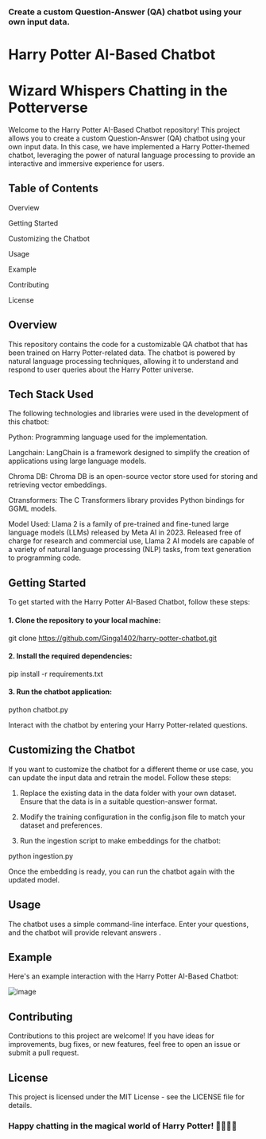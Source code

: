 ### Create a custom Question-Answer (QA) chatbot using your own input data.


# Harry Potter AI-Based Chatbot

# Wizard Whispers Chatting in the Potterverse

Welcome to the Harry Potter AI-Based Chatbot repository! This project allows you to create a custom Question-Answer (QA) chatbot using your own input data. In this case, we have implemented a Harry Potter-themed chatbot, leveraging the power of natural language processing to provide an interactive and immersive experience for users.


## Table of Contents
Overview

Getting Started

Customizing the Chatbot

Usage

Example

Contributing

License




## Overview
This repository contains the code for a customizable QA chatbot that has been trained on Harry Potter-related data. The chatbot is powered by natural language processing techniques, allowing it to understand and respond to user queries about the Harry Potter universe.

## Tech Stack Used
The following technologies and libraries were used in the development of this chatbot:

Python: Programming language used for the implementation.

Langchain: LangChain is a framework designed to simplify the creation of applications using large language models.

Chroma DB: Chroma DB is an open-source vector store used for storing and retrieving vector embeddings.

Ctransformers: The C Transformers library provides Python bindings for GGML models.

Model Used: Llama 2 is a family of pre-trained and fine-tuned large language models (LLMs) released by Meta AI in 2023. Released free of charge for research and commercial use, Llama 2 AI models are capable of a variety of natural language processing (NLP) tasks, from text generation to programming code. 

## Getting Started
To get started with the Harry Potter AI-Based Chatbot, follow these steps:

#### 1. Clone the repository to your local machine:

git clone https://github.com/Ginga1402/harry-potter-chatbot.git

#### 2. Install the required dependencies:

pip install -r requirements.txt

#### 3. Run the chatbot application:
python chatbot.py

Interact with the chatbot by entering your Harry Potter-related questions.

## Customizing the Chatbot
If you want to customize the chatbot for a different theme or use case, you can update the input data and retrain the model. Follow these steps:

1. Replace the existing data in the data folder with your own dataset. Ensure that the data is in a suitable question-answer format.

2. Modify the training configuration in the config.json file to match your dataset and preferences.

3. Run the ingestion script to make embeddings for the chatbot:

python ingestion.py

Once the embedding is ready, you can run the chatbot again with the updated model.

## Usage
The chatbot uses a simple command-line interface. Enter your questions, and the chatbot will provide relevant answers .

## Example
Here's an example interaction with the Harry Potter AI-Based Chatbot:

![image](https://github.com/Ginga1402/Harry-Potter-AI-Chatbot/assets/130181481/79d708a7-e1bc-4968-80b5-947124d5edb5)


## Contributing
Contributions to this project are welcome! If you have ideas for improvements, bug fixes, or new features, feel free to open an issue or submit a pull request.

## License
This project is licensed under the MIT License - see the LICENSE file for details.

### Happy chatting in the magical world of Harry Potter! 🧙🏻‍♂️✨
